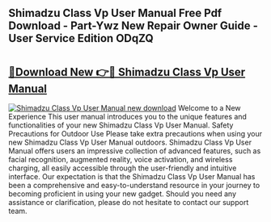## Shimadzu Class Vp User Manual Free Pdf Download - Part-Ywz New Repair Owner Guide - User Service Edition ODqZQ

# <h2><a href="http://bc48843.oget.top/?id=Shimadzu+Class+Vp+User+Manual">🔗Download New 👉🔴 Shimadzu Class Vp User Manual</a></h2>

[![Shimadzu Class Vp User Manual new download](https://i.imgur.com/5g1atiW.png)](http://bc48843.oget.top/?id=Shimadzu+Class+Vp+User+Manual)
Welcome to a New Experience This user manual introduces you to the unique features and functionalities of your new Shimadzu Class Vp User Manual. Safety Precautions for Outdoor Use Please take extra precautions when using your new Shimadzu Class Vp User Manual outdoors. Shimadzu Class Vp User Manual offers users an impressive collection of advanced features, such as facial recognition, augmented reality, voice activation, and wireless charging, all easily accessible through the user-friendly and intuitive interface. Our expectation is that the Shimadzu Class Vp User Manual has been a comprehensive and easy-to-understand resource in your journey to becoming proficient in using your new gadget. Should you need any assistance or clarification, please do not hesitate to contact our support team.
